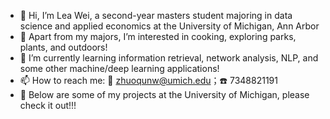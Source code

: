 - 👋 Hi, I’m Lea Wei, a second-year masters student majoring in data science and applied economics at the University of Michigan, Ann Arbor
- 👀 Apart from my majors, I’m interested in cooking, exploring parks, plants, and outdoors!
- 🌱 I’m currently learning information retrieval, network analysis, NLP, and some other machine/deep learning applications!
- 📫 How to reach me: 📧 zhuoqunw@umich.edu；☎️ 7348821191
- 💼 Below are some of my projects at the University of Michigan, please check it out!!!

<!---
zhuoqunw/zhuoqunw is a ✨ special ✨ repository because its `README.md` (this file) appears on your GitHub profile.
You can click the Preview link to take a look at your changes.
--->
